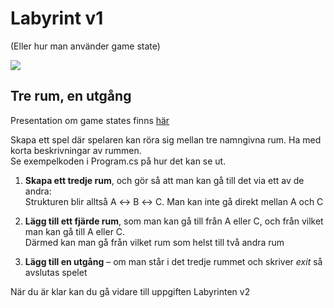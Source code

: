 # Labyrint v1
(Eller hur man använder game state)

![](https://opensource.com/sites/default/files/styles/image-full-size/public/lead-images/LAW_maze.png?itok=mZ5LP4-X)

## Tre rum, en utgång
Presentation om game states finns [här](https://docs.google.com/presentation/d/1rEgiIxuMvphrITSyzWjzgL7MUY9mJ-sh1Y3VIf95ilQ/edit?usp=sharing)

Skapa ett spel där spelaren kan röra sig mellan tre namngivna rum. Ha med korta beskrivningar av rummen.  
Se exempelkoden i Program.cs på hur det kan se ut.  

1. **Skapa ett tredje rum**, och gör så att man kan gå till det via ett av de andra:  
Strukturen blir alltså A ↔ B ↔ C. Man kan inte gå direkt mellan A och C

2. **Lägg till ett fjärde rum**, som man kan gå till från A eller C, och från vilket man kan gå till A eller C.  
Därmed kan man gå från vilket rum som helst till två andra rum

3. **Lägg till en utgång** – om man står i det tredje rummet och skriver *exit* så avslutas spelet  


När du är klar kan du gå vidare till uppgiften Labyrinten v2

